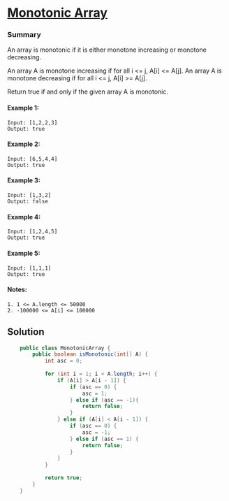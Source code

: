 # [Monotonic Array](https://leetcode.com/problems/monotonic-array/)
### Summary 
An array is monotonic if it is either monotone increasing or monotone decreasing.  

An array A is monotone increasing if for all i <= j, A[i] <= A[j].  An array A is monotone decreasing if for all i <= j, A[i] >= A[j].  

Return true if and only if the given array A is monotonic.  

#### Example 1:
    Input: [1,2,2,3]    
    Output: true

#### Example 2:
    Input: [6,5,4,4]    
    Output: true

#### Example 3:
    Input: [1,3,2]    
    Output: false

#### Example 4:
    Input: [1,2,4,5]    
    Output: true

#### Example 5:
    Input: [1,1,1]    
    Output: true



#### Notes: 
    1. 1 <= A.length <= 50000
    2. -100000 <= A[i] <= 100000


## Solution
```java
    public class MonotonicArray {
        public boolean isMonotonic(int[] A) {
            int asc = 0;
    
            for (int i = 1; i < A.length; i++) {
                if (A[i] > A[i - 1]) {
                    if (asc == 0) {
                        asc = 1;
                    } else if (asc == -1){
                        return false;
                    }
                } else if (A[i] < A[i - 1]) {
                    if (asc == 0) {
                        asc = -1;
                    } else if (asc == 1) {
                        return false;
                    }
                }
            }
    
            return true;
        }
    }
```




